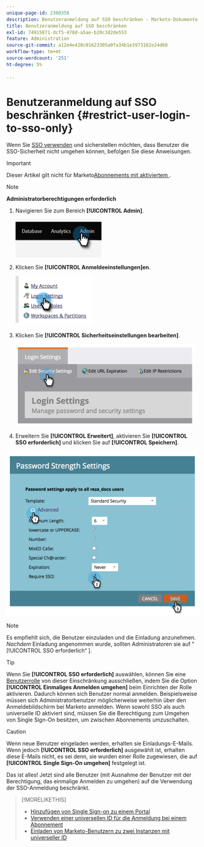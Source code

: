 ```yaml
---
unique-page-id: 2360358
description: Benutzeranmeldung auf SSO beschränken - Marketo-Dokumente - Produktdokumentation
title: Benutzeranmeldung auf SSO beschränken
exl-id: 74915871-dcf5-478d-a5ae-b20c3d2de553
feature: Administration
source-git-commit: a12e4e420c01623305a0fa34b1e3973162e24d68
workflow-type: tm+mt
source-wordcount: '251'
ht-degree: 5%

---
```


# Benutzeranmeldung auf SSO beschränken {#restrict-user-login-to-sso-only}

Wenn Sie [SSO verwenden](/help/marketo/product-docs/administration/additional-integrations/add-single-sign-on-to-a-portal.md) und sicherstellen möchten, dass Benutzer die SSO-Sicherheit nicht umgehen können, befolgen Sie diese Anweisungen.

>[!IMPORTANT]
>
>Dieser Artikel gilt nicht für Marketo[Abonnements mit aktiviertem ](/help/marketo/product-docs/administration/marketo-with-adobe-identity/adobe-identity-management-overview.md).

>[!NOTE]
>
>**Administratorberechtigungen erforderlich**

1. Navigieren Sie zum Bereich **[!UICONTROL Admin]**.

   ![](assets/restrict-user-login-to-sso-only-1.png)

1. Klicken Sie **[!UICONTROL Anmeldeeinstellungen]en**.

   ![](assets/restrict-user-login-to-sso-only-2.png)

1. Klicken Sie **[!UICONTROL Sicherheitseinstellungen bearbeiten]**.

   ![](assets/restrict-user-login-to-sso-only-3.png)

1. Erweitern Sie **[!UICONTROL Erweitert]**, aktivieren Sie **[!UICONTROL SSO erforderlich]** und klicken Sie auf **[!UICONTROL Speichern]**.

![](assets/restrict-user-login-to-sso-only-4.png)

>[!NOTE]
>
>Es empfiehlt sich, die Benutzer einzuladen und die Einladung anzunehmen. _Nachdem_ Einladung angenommen wurde, sollten Administratoren sie auf &quot;[!UICONTROL SSO erforderlich“ &#x200B;].

>[!TIP]
>
>Wenn Sie **[!UICONTROL SSO erforderlich]** auswählen, können Sie eine [Benutzerrolle](/help/marketo/product-docs/administration/users-and-roles/create-delete-edit-and-change-a-user-role.md) von dieser Einschränkung ausschließen, indem Sie die Option **[!UICONTROL Einmaliges Anmelden umgehen]** beim Einrichten der Rolle aktivieren. Dadurch können sich Benutzer normal anmelden. Beispielsweise müssen sich Administratorbenutzer möglicherweise weiterhin über den Anmeldebildschirm bei Marketo anmelden. Wenn sowohl SSO als auch universelle ID aktiviert sind, müssen Sie die Berechtigung zum Umgehen von Single Sign-On besitzen, um zwischen Abonnements umzuschalten.

>[!CAUTION]
>
>Wenn neue Benutzer eingeladen werden, erhalten sie Einladungs-E-Mails. Wenn jedoch **[!UICONTROL SSO erforderlich]** ausgewählt ist, erhalten diese E-Mails nicht, es sei denn, sie wurden einer Rolle zugewiesen, die auf **[!UICONTROL Single Sign-On umgehen]** festgelegt ist.

Das ist alles! Jetzt sind alle Benutzer (mit Ausnahme der Benutzer mit der Berechtigung, das einmalige Anmelden zu umgehen) auf die Verwendung der SSO-Anmeldung beschränkt.

>[!MORELIKETHIS]
>
>* [Hinzufügen von Single Sign-on zu einem Portal](/help/marketo/product-docs/administration/additional-integrations/add-single-sign-on-to-a-portal.md)
>* [Verwenden einer universellen ID für die Anmeldung bei einem Abonnement](/help/marketo/product-docs/administration/settings/using-a-universal-id-for-subscription-login.md)
>* [Einladen von Marketo-Benutzern zu zwei Instanzen mit universeller ID](https://nation.marketo.com/t5/Knowledgebase/Inviting-Marketo-Users-to-Two-Instances-with-Universal-ID-UID/ta-p/251122)
